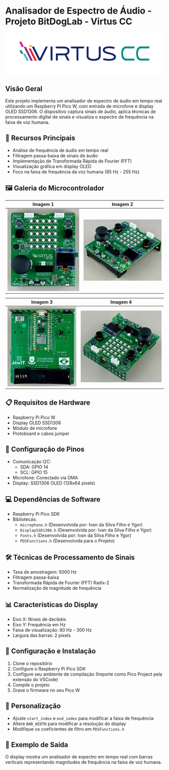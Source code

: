 # Analisador de Espectro de Áudio - Projeto BitDogLab - Virtus CC

![Logo do Projeto](/documentation/virtuscc-logo.png)

## Visão Geral
Este projeto implementa um analisador de espectro de áudio em tempo real utilizando um Raspberry Pi Pico W, com entrada de microfone e display OLED SSD1306. O dispositivo captura sinais de áudio, aplica técnicas de processamento digital de sinais e visualiza o espectro de frequência na faixa de voz humana.

## 🚀 Recursos Principais
- Análise de frequência de áudio em tempo real
- Filtragem passa-baixa de sinais de áudio
- Implementação de Transformada Rápida de Fourier (FFT)
- Visualização gráfica em display OLED
- Foco na faixa de frequência da voz humana (85 Hz - 255 Hz)

## 🖼️ Galeria do Microcontrolador

| Imagem 1 | Imagem 2 |
|----------|----------|
| ![Imagem 1](/documentation/image-bitdoglab-1.png) | ![Imagem 2](/documentation/image-bitdoglab-2.png) |

| Imagem 3 | Imagem 4 |
|----------|----------|
| ![Imagem 3](/documentation/image-bitdoglab-3.png) | ![Imagem 4](/documentation/image-bitdoglab-4.png) |

## 📋 Requisitos de Hardware
- Raspberry Pi Pico W
- Display OLED SSD1306
- Módulo de microfone
- Protoboard e cabos jumper

## 🔧 Configuração de Pinos
- Comunicação I2C:
  - SDA: GPIO 14
  - SCL: GPIO 15
- Microfone: Conectado via DMA
- Display: SSD1306 OLED (128x64 pixels)

## 💻 Dependências de Software
- Raspberry Pi Pico SDK
- Bibliotecas:
  - `microphone.h` (Desenvolvida por: Ivan da Silva Filho e Ygor)
  - `DisplaySSD1306.h` (Desenvolvida por: Ivan da Silva Filho e Ygor)
  - `Fonts.h` (Desenvolvida por: Ivan da Silva Filho e Ygor)
  - `PDSFunctions.h` (Desenvolvida para o Projeto)

## 🛠 Técnicas de Processamento de Sinais
- Taxa de amostragem: 5000 Hz
- Filtragem passa-baixa
- Transformada Rápida de Fourier (FFT) Radix-2
- Normalização de magnitude de frequência

## 📊 Características do Display
- Eixo X: Níveis de decibéis
- Eixo Y: Frequência em Hz
- Faixa de visualização: 80 Hz - 300 Hz
- Largura das barras: 2 pixels

## 🚧 Configuração e Instalação
1. Clone o repositório
2. Configure o Raspberry Pi Pico SDK
3. Configure seu ambiente de compilação (Importe como Pico Project pela extensão do VSCode)
4. Compile o projeto
5. Grave o firmware no seu Pico W

## 🔬 Personalização
- Ajuste `start_index` e `end_index` para modificar a faixa de frequência
- Altere `BAR_WIDTH` para modificar a resolução do display
- Modifique os coeficientes de filtro em `PDSFunctions.h`

## 📸 Exemplo de Saída
O display mostra um analisador de espectro em tempo real com barras verticais representando magnitudes de frequência na faixa de voz humana.